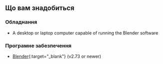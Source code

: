 ## Що вам знадобиться

### Обладнання

+ A desktop or laptop computer capable of running the Blender software

### Програмне забезпечення

+ [Blender](https://www.blender.org/download/){:target="_blank"} (v2.73 or newer)